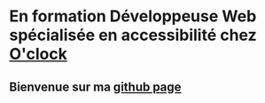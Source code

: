 # En formation Développeuse Web spécialisée en accessibilité chez [O'clock](https://oclock.io/)
## Bienvenue sur ma [github page](https://github.com/alix-large/alix-large.github.io)
